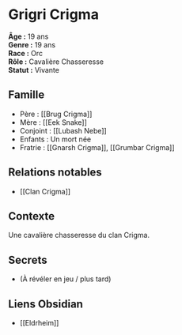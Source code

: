 # Grigri Crigma

**Âge :** 19 ans  
**Genre :** 19 ans  
**Race :** Orc  
**Rôle :** Cavalière Chasseresse  
**Statut :** Vivante

## Famille
- Père : [[Brug Crigma]]
- Mère : [[Eek Snake]]
- Conjoint : [[Lubash Nebe]]
- Enfants : Un mort née
- Fratrie : [[Gnarsh Crigma]], [[Grumbar Crigma]]

## Relations notables
- [[Clan Crigma]]
## Contexte
Une cavalière chasseresse du clan Crigma.

## Secrets
- (À révéler en jeu / plus tard)

## Liens Obsidian
- [[Eldrheim]]
